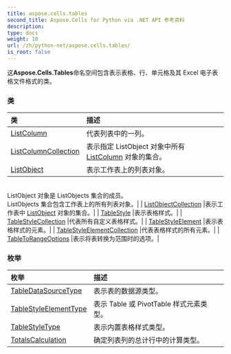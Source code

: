```yaml
---
title: aspose.cells.tables
second_title: Aspose.Cells for Python via .NET API 参考资料
description:
type: docs
weight: 10
url: /zh/python-net/aspose.cells.tables/
is_root: false
---
```

这**Aspose.Cells.Tables**命名空间包含表示表格、行、单元格及其 Excel 电子表格文件格式的类。

### 类
|类|描述|
| :- | :- |
| [ListColumn](/cells/zh/python-net/aspose.cells.tables/listcolumn) |代表列表中的一列。|
| [ListColumnCollection](/cells/zh/python-net/aspose.cells.tables/listcolumncollection) |表示指定 ListObject 对象中所有 [ListColumn](/cells/zh/python-net/aspose.cells.tables/listcolumn) 对象的集合。|
| [ListObject](/cells/zh/python-net/aspose.cells.tables/listobject) |表示工作表上的列表对象。<br/> ListObject 对象是 ListObjects 集合的成员。<br/> ListObjects 集合包含工作表上的所有列表对象。|
| [ListObjectCollection](/cells/zh/python-net/aspose.cells.tables/listobjectcollection) |表示工作表中 [ListObject](/cells/zh/python-net/aspose.cells.tables/listobject) 对象的集合。|
| [TableStyle](/cells/zh/python-net/aspose.cells.tables/tablestyle) |表示表格样式。|
| [TableStyleCollection](/cells/zh/python-net/aspose.cells.tables/tablestylecollection) |代表所有自定义表格样式。|
| [TableStyleElement](/cells/zh/python-net/aspose.cells.tables/tablestyleelement) |表示表格样式的元素。|
| [TableStyleElementCollection](/cells/zh/python-net/aspose.cells.tables/tablestyleelementcollection) |代表表格样式的所有元素。|
| [TableToRangeOptions](/cells/zh/python-net/aspose.cells.tables/tabletorangeoptions) |表示将表转换为范围时的选项。|


### 枚举
|枚举|描述|
| :- | :- |
| [TableDataSourceType](/cells/zh/python-net/aspose.cells.tables/tabledatasourcetype) |表示表的数据源类型。|
| [TableStyleElementType](/cells/zh/python-net/aspose.cells.tables/tablestyleelementtype) |表示 Table 或 PivotTable 样式元素类型。|
| [TableStyleType](/cells/zh/python-net/aspose.cells.tables/tablestyletype) |表示内置表格样式类型。|
| [TotalsCalculation](/cells/zh/python-net/aspose.cells.tables/totalscalculation) |确定列表列的总计行中的计算类型。|


